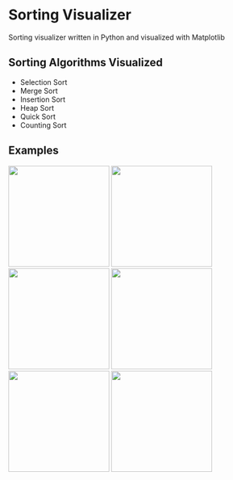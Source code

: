 # Sorting Visualizer
Sorting visualizer written in Python and visualized with Matplotlib

## Sorting Algorithms Visualized
* Selection Sort
* Merge Sort
* Insertion Sort
* Heap Sort
* Quick Sort
* Counting Sort

## Examples
<img src="gifs/SelectionSortGif.gif" width="200" height="200" />
<img src="gifs/MergeSortGif.gif" width="200" height="200" />
<img src="gifs/InsertionSortGif.gif" width="200" height="200" />
<img src="gifs/HeapSortGif.gif" width="200" height="200" />
<img src="gifs/QuickSortGif.gif" width="200" height="200" />
<img src="gifs/CountingSortGif.gif" width="200" height="200" />

